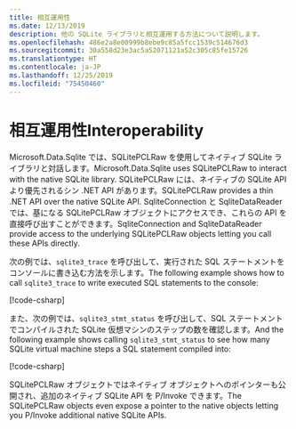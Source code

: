 ```yaml
---
title: 相互運用性
ms.date: 12/13/2019
description: 他の SQLite ライブラリと相互運用する方法について説明します。
ms.openlocfilehash: 486e2a8e00999b8ebe9c85a5fcc1539c514676d3
ms.sourcegitcommit: 30a558d23e3ac5a52071121a52c305c85fe15726
ms.translationtype: HT
ms.contentlocale: ja-JP
ms.lasthandoff: 12/25/2019
ms.locfileid: "75450460"
---
```

# <a name="interoperability"></a><span data-ttu-id="ec929-103">相互運用性</span><span class="sxs-lookup"><span data-stu-id="ec929-103">Interoperability</span></span>

<span data-ttu-id="ec929-104">Microsoft.Data.Sqlite では、SQLitePCLRaw を使用してネイティブ SQLite ライブラリと対話します。</span><span class="sxs-lookup"><span data-stu-id="ec929-104">Microsoft.Data.Sqlite uses SQLitePCLRaw to interact with the native SQLite library.</span></span> <span data-ttu-id="ec929-105">SQLitePCLRaw には、ネイティブの SQLite API より優先されるシン .NET API があります。</span><span class="sxs-lookup"><span data-stu-id="ec929-105">SQLitePCLRaw provides a thin .NET API over the native SQLite API.</span></span> <span data-ttu-id="ec929-106">SqliteConnection と SqliteDataReader では、基になる SQLitePCLRaw オブジェクトにアクセスでき、これらの API を直接呼び出すことができます。</span><span class="sxs-lookup"><span data-stu-id="ec929-106">SqliteConnection and SqliteDataReader provide access to the underlying SQLitePCLRaw objects letting you call these APIs directly.</span></span>

<span data-ttu-id="ec929-107">次の例では、`sqlite3_trace` を呼び出して、実行された SQL ステートメントをコンソールに書き込む方法を示します。</span><span class="sxs-lookup"><span data-stu-id="ec929-107">The following example shows how to call `sqlite3_trace` to write executed SQL statements to the console:</span></span>

[!code-csharp[](../../../../samples/snippets/standard/data/sqlite/InteropSample/Program.cs?name=snippet_Trace)]

<span data-ttu-id="ec929-108">また、次の例では、`sqlite3_stmt_status` を呼び出して、SQL ステートメントでコンパイルされた SQLite 仮想マシンのステップの数を確認します。</span><span class="sxs-lookup"><span data-stu-id="ec929-108">And the following example shows calling `sqlite3_stmt_status` to see how many SQLite virtual machine steps a SQL statement compiled into:</span></span>

[!code-csharp[](../../../../samples/snippets/standard/data/sqlite/InteropSample/Program.cs?name=snippet_StatementStatus)]

<span data-ttu-id="ec929-109">SQLitePCLRaw オブジェクトではネイティブ オブジェクトへのポインターも公開され、追加のネイティブ SQLite API を P/Invoke できます。</span><span class="sxs-lookup"><span data-stu-id="ec929-109">The SQLitePCLRaw objects even expose a pointer to the native objects letting you P/Invoke additional native SQLite APIs.</span></span>
